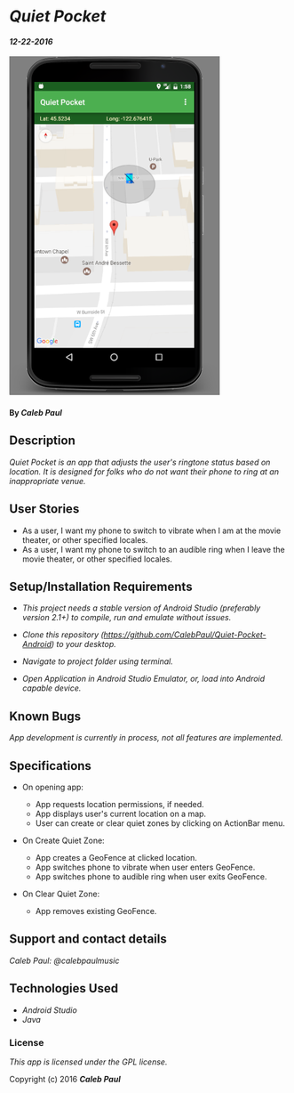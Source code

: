 # _Quiet Pocket_

#### _12-22-2016_
![project screenshot](app/src/main/res/drawable/screenshot.png)
#### By _**Caleb Paul**_

## Description

_Quiet Pocket is an app that adjusts the user's ringtone status based on location._
_It is designed for folks who do not want their phone to ring at an inappropriate venue._

## User Stories
* As a user, I want my phone to switch to vibrate when I am at the movie theater, or other specified locales.
* As a user, I want my phone to switch to an audible ring when I leave the movie theater, or other specified locales.

## Setup/Installation Requirements

* _This project needs a stable version of Android Studio (preferably version 2.1+) to compile, run and emulate without issues._

* _Clone this repository (https://github.com/CalebPaul/Quiet-Pocket-Android) to your desktop._
* _Navigate to project folder using terminal._
* _Open Application in Android Studio Emulator, or, load into Android capable device._


## Known Bugs

_App development is currently in process, not all features are implemented._

## Specifications
* On opening app:
    - App requests location permissions, if needed.
    - App displays user's current location on a map.
    - User can create or clear quiet zones by clicking on ActionBar menu.

* On Create Quiet Zone:
    - App creates a GeoFence at clicked location.
    - App switches phone to vibrate when user enters GeoFence. 
    - App switches phone to audible ring when user exits GeoFence. 
        
* On Clear Quiet Zone:
    - App removes existing GeoFence.


## Support and contact details

_Caleb Paul: @calebpaulmusic_


## Technologies Used

* _Android Studio_
* _Java_


### License
*This app is licensed under the GPL license.*

Copyright (c) 2016 **_Caleb Paul_**
